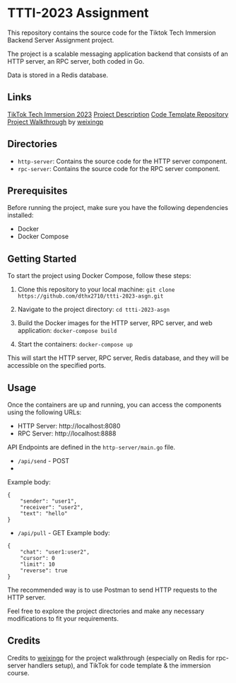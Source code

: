 # TTTI-2023 Assignment

This repository contains the source code for the Tiktok Tech Immersion Backend Server Assignment project.

The project is a scalable messaging application backend that consists of an HTTP server, an RPC server, both coded in Go.

Data is stored in a Redis database.

## Links
[TikTok Tech Immersion 2023](https://bytedance.sg.feishu.cn/docx/CEusdOSGHody93xCekHlbBOvgGR)
[Project Description](https://bytedance.sg.feishu.cn/docx/P9kQdDkh5oqG37xVm5slN1Mrgle)
[Code Template Repository](https://github.com/TikTokTechImmersion/assignment_demo_2023)
[Project Walkthrough](https://o386706e92.larksuite.com/docx/QE9qdhCmsoiieAx6gWEuRxvWsRc) by [weixingp](https://www.linkedin.com/in/weixingp/)

## Directories

- `http-server`: Contains the source code for the HTTP server component.
- `rpc-server`: Contains the source code for the RPC server component.

## Prerequisites

Before running the project, make sure you have the following dependencies installed:

- Docker
- Docker Compose

## Getting Started

To start the project using Docker Compose, follow these steps:

1. Clone this repository to your local machine:
`git clone https://github.com/dthx2710/ttti-2023-asgn.git`

2. Navigate to the project directory:
`cd ttti-2023-asgn`


3. Build the Docker images for the HTTP server, RPC server, and web application:
`docker-compose build`


4. Start the containers:
`docker-compose up`


This will start the HTTP server, RPC server, Redis database, and they will be accessible on the specified ports.

## Usage

Once the containers are up and running, you can access the components using the following URLs:

- HTTP Server: http://localhost:8080
- RPC Server: http://localhost:8888

API Endpoints are defined in the `http-server/main.go` file.
- `/api/send` - POST
- 
Example body:
```
{
    "sender": "user1",
    "receiver": "user2",
    "text": "hello"
}
```

- `/api/pull` - GET
Example body:
```
{
    "chat": "user1:user2",
    "cursor": 0
    "limit": 10
    "reverse": true
}
```

The recommended way is to use Postman to send HTTP requests to the HTTP server.

Feel free to explore the project directories and make any necessary modifications to fit your requirements.


## Credits
Credits to [weixingp](https://www.linkedin.com/in/weixingp/) for the project walkthrough (especially on Redis for rpc-server handlers setup), and TikTok for code template & the immersion course.
